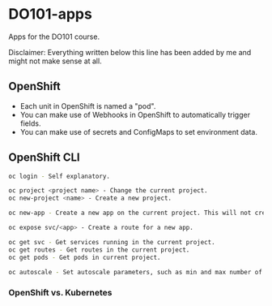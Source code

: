 # DO101-apps

Apps for the DO101 course.

Disclaimer: Everything written below this line has been added by me and might not make sense at all.

## OpenShift

* Each unit in OpenShift is named a "pod".
* You can make use of Webhooks in OpenShift to automatically trigger fields.
* You can make use of secrets and ConfigMaps to set environment data.

## OpenShift CLI

```bash
oc login - Self explanatory.

oc project <project name> - Change the current project.
oc new-project <name> - Create a new project.

oc new-app - Create a new app on the current project. This will not create a route by default.

oc expose svc/<app> - Create a route for a new app.

oc get svc - Get services running in the current project.
oc get routes - Get routes in the current project.
oc get pods - Get pods in current project.

oc autoscale - Set autoscale parameters, such as min and max number of pods, as well as a cpu threshold to automatically create pods.
```

### OpenShift vs. Kubernetes


